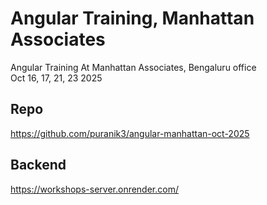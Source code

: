 # Angular Training, Manhattan Associates
Angular Training At Manhattan Associates, Bengaluru office  
Oct 16, 17, 21, 23 2025

## Repo
https://github.com/puranik3/angular-manhattan-oct-2025

## Backend
https://workshops-server.onrender.com/